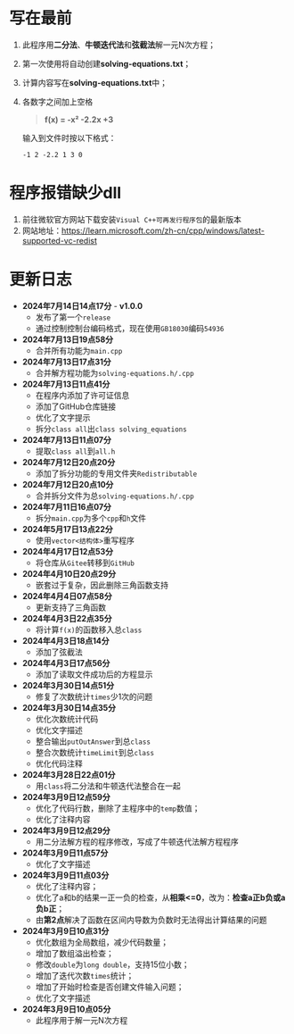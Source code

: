 # 写在最前

1. 此程序用**二分法**、**牛顿迭代法**和**弦截法**解一元N次方程；
2. 第一次使用将自动创建**solving-equations.txt**；
3. 计算内容写在**solving-equations.txt**中；
4. 各数字之间加上空格
   > **f(x) = -x² -2.2x +3**

   输入到文件时按以下格式：
   ```
   -1 2 -2.2 1 3 0
   ```

# 程序报错缺少dll

1. 前往微软官方网站下载安装```Visual C++可再发行程序包```的最新版本
2. 网站地址：<https://learn.microsoft.com/zh-cn/cpp/windows/latest-supported-vc-redist>

# 更新日志

- **2024年7月14日14点17分** - **v1.0.0**
	- 发布了第一个```release```
	- 通过控制控制台编码格式，现在使用```GB18030```编码```54936```
- **2024年7月13日19点58分**
	- 合并所有功能为```main.cpp```
- **2024年7月13日17点31分**
	- 合并解方程功能为```solving-equations.h/.cpp```
- **2024年7月13日11点41分**
	- 在程序内添加了许可证信息
	- 添加了GitHub仓库链接
	- 优化了文字提示
	- 拆分```class all```出```class solving_equations```
- **2024年7月13日11点07分**
	- 提取```class all```到```all.h```
- **2024年7月12日20点20分**
	- 添加了拆分功能的专用文件夹```Redistributable```
- **2024年7月12日20点10分**
	- 合并拆分文件为总```solving-equations.h/.cpp```
- **2024年7月11日16点07分**
	- 拆分```main.cpp```为多个```cpp```和```h```文件
- **2024年5月17日13点22分**
	- 使用```vector<结构体>```重写程序
- **2024年4月17日12点53分**
	- 将仓库从```Gitee```转移到```GitHub```
- **2024年4月10日20点29分**
	- 嵌套过于复杂，因此删除三角函数支持
- **2024年4月4日07点58分**
	- 更新支持了三角函数
- **2024年4月3日22点35分**
	- 将计算```f(x)```的函数移入总```class```
- **2024年4月3日18点14分**
	- 添加了弦截法
- **2024年4月3日17点56分**
	- 添加了读取文件成功后的方程显示
- **2024年3月30日14点51分**
	- 修复了次数统计```times```少1次的问题
- **2024年3月30日14点35分**
	- 优化次数统计代码
	- 优化文字描述
	- 整合输出```putOutAnswer```到总```class```
	- 整合次数统计```timeLimit```到总```class```
	- 优化代码注释
- **2024年3月28日22点01分**
	- 用```class```将二分法和牛顿迭代法整合在一起
- **2024年3月9日12点59分**
	- 优化了代码行数，删除了主程序中的```temp```数值；
	- 优化了注释内容
- **2024年3月9日12点29分**
	- 用二分法解方程的程序修改，写成了牛顿迭代法解方程程序
- **2024年3月9日11点57分**
	- 优化了文字描述
- **2024年3月9日11点03分**
	- 优化了注释内容；
	- 优化了a和b的结果一正一负的检查，从**相乘<=0**，改为：**检查a正b负或a负b正**；
	- 由**第2点**解决了函数在区间内导数为负数时无法得出计算结果的问题
- **2024年3月9日10点31分**
	- 优化数组为全局数组，减少代码数量；
	- 增加了数组溢出检查；
	- 修改```double```为```long double```，支持15位小数；
	- 增加了迭代次数```times```统计；
	- 增加了开始时检查是否创建文件输入问题；
	- 优化了文字描述
- **2024年3月9日10点05分**
	- 此程序用于解一元N次方程
